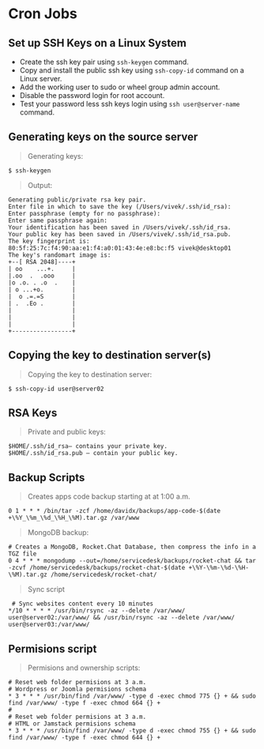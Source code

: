 # Cron Jobs

## Set up SSH Keys on a Linux System
- Create the ssh key pair using `ssh-keygen` command.
- Copy and install the public ssh key using `ssh-copy-id` command on a Linux server.
- Add the working user to sudo or wheel group admin account.
- Disable the password login for root account.
- Test your password less ssh keys login using `ssh user@server-name` command.

## Generating keys on the source server 

> Generating keys:

```shell
$ ssh-keygen
```

> Output:

```text
Generating public/private rsa key pair.
Enter file in which to save the key (/Users/vivek/.ssh/id_rsa): 
Enter passphrase (empty for no passphrase): 
Enter same passphrase again: 
Your identification has been saved in /Users/vivek/.ssh/id_rsa.
Your public key has been saved in /Users/vivek/.ssh/id_rsa.pub.
The key fingerprint is:
80:5f:25:7c:f4:90:aa:e1:f4:a0:01:43:4e:e8:bc:f5 vivek@desktop01
The key's randomart image is:
+--[ RSA 2048]----+
| oo    ...+.     |
|.oo  .  .ooo     |
|o .o. . .o  .    |
| o ...+o.        |
|  o .=.=S        |
| .  .Eo .        |
|                 |
|                 |
|                 |
+-----------------+
```

## Copying the key to destination server(s)

> Copying the key to destination server:

```shell
$ ssh-copy-id user@server02
```

## RSA Keys

> Private and public keys:

```shell
$HOME/.ssh/id_rsa– contains your private key.
$HOME/.ssh/id_rsa.pub – contain your public key.
```

## Backup Scripts

> Creates apps code backup starting at at 1:00 a.m.

```shell
0 1 * * * /bin/tar -zcf /home/davidx/backups/app-code-$(date +\%Y_\%m_\%d_\%H_\%M).tar.gz /var/www
```

> MongoDB backup:

```shell
# Creates a MongoDB, Rocket.Chat Database, then compress the info in a TGZ file
0 4 * * * mongodump --out=/home/servicedesk/backups/rocket-chat && tar -zcvf /home/servicedesk/backups/rocket-chat-$(date +\%Y-\%m-\%d-\%H-\%M).tar.gz /home/servicedesk/rocket-chat/
```

> Sync script

```shell
 # Sync websites content every 10 minutes
*/10 * * * * /usr/bin/rsync -az --delete /var/www/ user@server02:/var/www/ && /usr/bin/rsync -az --delete /var/www/ user@server03:/var/www/
```

## Permisions script

> Permisions and ownership scripts:

```shell
# Reset web folder permisions at 3 a.m.
# Wordpress or Joomla permisions schema
* 3 * * * /usr/bin/find /var/www/ -type d -exec chmod 775 {} + && sudo find /var/www/ -type f -exec chmod 664 {} +
#
# Reset web folder permisions at 3 a.m.
# HTML or Jamstack permisions schema
* 3 * * * /usr/bin/find /var/www/ -type d -exec chmod 755 {} + && sudo find /var/www/ -type f -exec chmod 644 {} +
```
